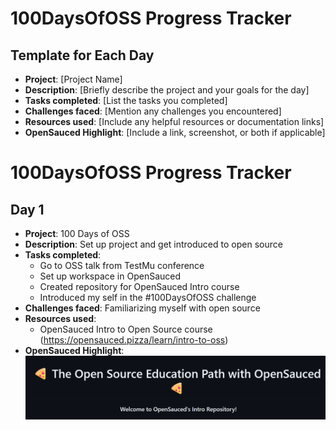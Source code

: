 # 100DaysOfOSS Progress Tracker

## Template for Each Day

-   **Project**: [Project Name]
-   **Description**: [Briefly describe the project and your goals for the day]
-   **Tasks completed**: [List the tasks you completed]
-   **Challenges faced**: [Mention any challenges you encountered]
-   **Resources used**: [Include any helpful resources or documentation links]
-   **OpenSauced Highlight**: [Include a link, screenshot, or both if applicable]

# 100DaysOfOSS Progress Tracker

## Day 1

-   **Project**: 100 Days of OSS
-   **Description**: Set up project and get introduced to open source
-   **Tasks completed**:
    -   Go to OSS talk from TestMu conference
    -   Set up workspace in OpenSauced
    -   Created repository for OpenSauced Intro course
    -   Introduced my self in the #100DaysOfOSS challenge
-   **Challenges faced**: Familiarizing myself with open source
-   **Resources used**:
    -   OpenSauced Intro to Open Source course (https://opensauced.pizza/learn/intro-to-oss)
-   **OpenSauced Highlight**: ![Screenshot to OpenSauced Repo](/screenshots/day-1.png)

